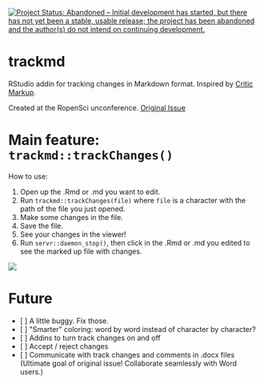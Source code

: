 <!-- README.md is generated from README.Rmd. Please edit that file -->
[![Project Status: Abandoned – Initial development has started, but there has not yet been a stable, usable release; the project has been abandoned and the author(s) do not intend on continuing development.](https://www.repostatus.org/badges/latest/abandoned.svg)](https://www.repostatus.org/#abandoned)


trackmd
=======

RStudio addin for tracking changes in Markdown format. Inspired by
[Critic Markup](http://criticmarkup.com/).

Created at the RopenSci unconference. [Original
Issue](https://github.com/ropensci/unconf18/issues/76)

Main feature: `trackmd::trackChanges()`
=======================================

How to use:

1.  Open up the .Rmd or .md you want to edit.
2.  Run `trackmd::trackChanges(file)` where `file` is a character with
    the path of the file you just opened.
3.  Make some changes in the file.
4.  Save the file.
5.  See your changes in the viewer!
6.  Run `servr::daemon_stop()`, then click in the .Rmd or .md you edited
    to see the marked up file with changes.

![](trackchanges.gif)

Future
======

-   \[ \] A little buggy. Fix those.
-   \[ \] "Smarter" coloring: word by word instead of character by
    character?
-   \[ \] Addins to turn track changes on and off
-   \[ \] Accept / reject changes
-   \[ \] Communicate with track changes and comments in .docx files
    (Ultimate goal of original issue! Collaborate seamlessly with Word
    users.)

